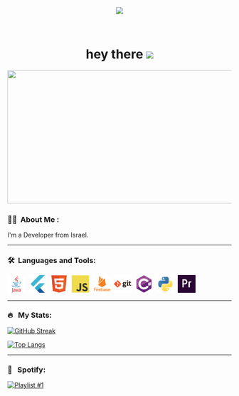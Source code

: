 <p align="center"><img src="https://media.giphy.com/media/M9gbBd9nbDrOTu1Mqx/giphy.gif" width="100"/></p>
<p align="center">
</p>
<p align="center"><img src="https://komarev.com/ghpvc/?username=OfekiAlm&style=flat-square&color=orange" alt=""></p>

<h1 align="center">hey there <img src="https://media.giphy.com/media/hvRJCLFzcasrR4ia7z/giphy.gif" width="30px"></h1>

<p align="center"><img src="https://media.giphy.com/media/dWesBcTLavkZuG35MI/giphy.gif" width="600" height="300"  /></p>

### :technologist: &nbsp;About Me :

I'm a Developer from Israel.

---

### 🛠 &nbsp;Languages and Tools:

<p>
<img src="https://github.com/devicons/devicon/blob/master/icons/java/java-original-wordmark.svg" title="Java" alt="Java" width="40" height="40"/>&nbsp;
<img src="https://github.com/devicons/devicon/blob/master/icons/flutter/flutter-original.svg" title="Flutter" alt="Flutter" width="40" height="40"/>&nbsp;
<img src="https://github.com/devicons/devicon/blob/master/icons/html5/html5-original.svg" title="HTML5" alt="HTML" width="40" height="40"/>&nbsp;
<img src="https://github.com/devicons/devicon/blob/master/icons/javascript/javascript-original.svg" title="JavaScript" alt="JavaScript" width="40" height="40"/>&nbsp;
<img src="https://github.com/devicons/devicon/blob/master/icons/firebase/firebase-plain-wordmark.svg" title="Firebase" alt="Firebase" width="40" height="40"/>&nbsp;
<img src="https://github.com/devicons/devicon/blob/master/icons/git/git-original-wordmark.svg" title="Git" **alt="Git" width="40" height="40"/>&nbsp;
<img src="https://github.com/devicons/devicon/blob/master/icons/csharp/csharp-original.svg" title="#C" **alt="#C" width="40" height="40"/>&nbsp;
<img src="https://github.com/devicons/devicon/blob/master/icons/python/python-original.svg" title="Python" **alt="Python" width="40" height="40"/>&nbsp;
<img src="  https://github.com/devicons/devicon/blob/master/icons/premierepro/premierepro-plain.svg" title="premiere pro" **alt="premiere pro" width="40" height="40"/>&nbsp;


  

</p>

---

### 🔥 &nbsp; My Stats:
[![GitHub Streak](http://github-readme-streak-stats.herokuapp.com?user=OfekiAlm&theme=dark&background=000000)](https://git.io/streak-stats)

[![Top Langs](https://github-readme-stats.vercel.app/api/top-langs/?username=OfekiAlm&layout=compact&theme=vision-friendly-dark)](https://github.com/anuraghazra/github-readme-stats)

---
### 🎵 &nbsp; Spotify:
[![Playlist #1](https://spotify-github-readme.vercel.app/api/spotify)](https://open.spotify.com/playlist/5QYtOL4WQjZFv58AH1lZjO?si=04c7216343df4295)



